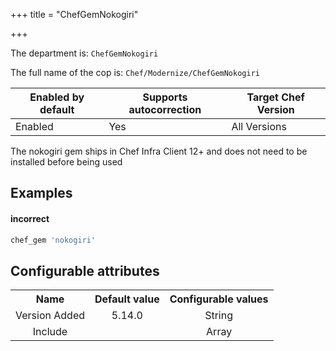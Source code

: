 +++
title = "ChefGemNokogiri"

+++

<!-- This content is automatically generated. See https://github.com/chef/chef-web-docs/blob/main/generated/README.md -->

The department is: `ChefGemNokogiri`

The full name of the cop is: `Chef/Modernize/ChefGemNokogiri`

| Enabled by default | Supports autocorrection | Target Chef Version |
| --- | --- | --- |
| Enabled | Yes | All Versions |

The nokogiri gem ships in Chef Infra Client 12+ and does not need to be installed before being used

## Examples


#### incorrect

```ruby
chef_gem 'nokogiri'
```

## Configurable attributes

<table>
<tbody><tr>
<th>Name</th>
<th>Default value</th>
<th>Configurable values</th>
</tr>
<tr>
<td style="text-align:center">Version Added</td>
<td style="text-align:center">5.14.0</td>
<td style="text-align:center">String</td>
</tr>
<tr><td style="text-align:center">Include</td>
<td style="text-align:center"><ul>
</ul>
</td>
<td style="text-align:center">Array</td>
</tr></tbody></table>
